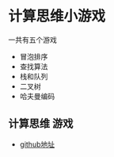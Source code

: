 # 计算思维小游戏

一共有五个游戏

- 冒泡排序
- 查找算法
- 栈和队列
- 二叉树
- 哈夫曼编码

## 计算思维 游戏

- [github地址](https://github.com/Shacoco9724/CT-game)

